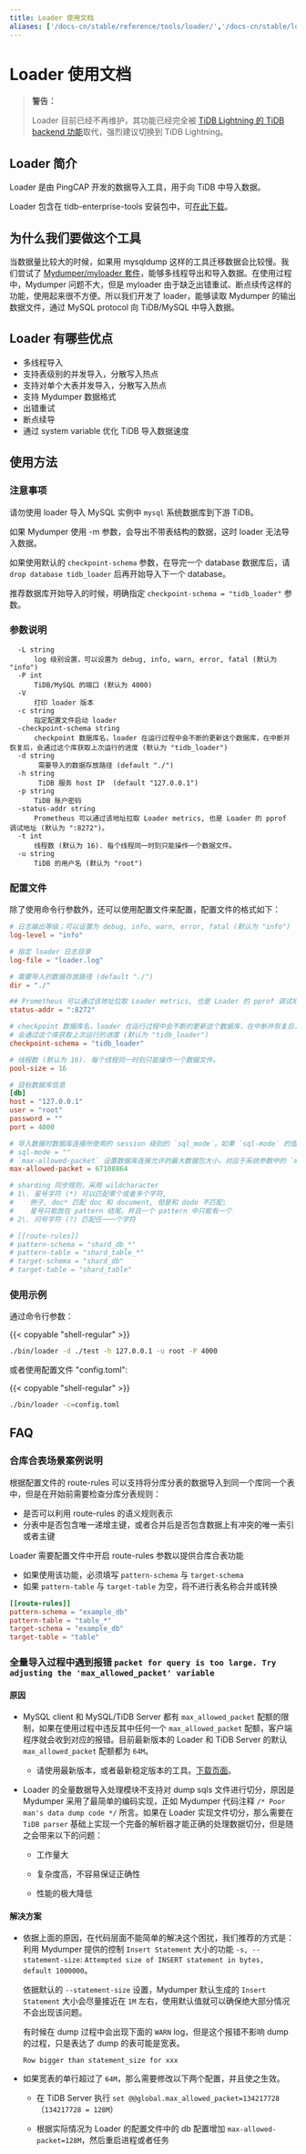 ```yaml
---
title: Loader 使用文档
aliases: ['/docs-cn/stable/reference/tools/loader/','/docs-cn/stable/load-misuse-handling/']
---
```


# Loader 使用文档

> **警告：**
>
> Loader 目前已经不再维护，其功能已经完全被 [TiDB Lightning 的 TiDB backend 功能](/tidb-lightning/tidb-lightning-tidb-backend.md)取代，强烈建议切换到 TiDB Lightning。

## Loader 简介

Loader 是由 PingCAP 开发的数据导入工具，用于向 TiDB 中导入数据。

Loader 包含在 tidb-enterprise-tools 安装包中，可[在此下载](/download-ecosystem-tools.md)。

## 为什么我们要做这个工具

当数据量比较大的时候，如果用 mysqldump 这样的工具迁移数据会比较慢。我们尝试了 [Mydumper/myloader 套件](https://github.com/maxbube/mydumper)，能够多线程导出和导入数据。在使用过程中，Mydumper 问题不大，但是 myloader 由于缺乏出错重试、断点续传这样的功能，使用起来很不方便。所以我们开发了 loader，能够读取 Mydumper 的输出数据文件，通过 MySQL protocol 向 TiDB/MySQL 中导入数据。

## Loader 有哪些优点

* 多线程导入
* 支持表级别的并发导入，分散写入热点
* 支持对单个大表并发导入，分散写入热点
* 支持 Mydumper 数据格式
* 出错重试
* 断点续导
* 通过 system variable 优化 TiDB 导入数据速度

## 使用方法

### 注意事项

请勿使用 loader 导入 MySQL 实例中 `mysql` 系统数据库到下游 TiDB。

如果 Mydumper 使用 -m 参数，会导出不带表结构的数据，这时 loader 无法导入数据。

如果使用默认的 `checkpoint-schema` 参数，在导完一个 database 数据库后，请 `drop database tidb_loader` 后再开始导入下一个 database。

推荐数据库开始导入的时候，明确指定 `checkpoint-schema = "tidb_loader"` 参数。

### 参数说明

```
  -L string
      log 级别设置，可以设置为 debug, info, warn, error, fatal (默认为 "info")
  -P int
      TiDB/MySQL 的端口 (默认为 4000)
  -V
      打印 loader 版本
  -c string
      指定配置文件启动 loader
  -checkpoint-schema string
      checkpoint 数据库名，loader 在运行过程中会不断的更新这个数据库，在中断并恢复后，会通过这个库获取上次运行的进度 (默认为 "tidb_loader")
  -d string
       需要导入的数据存放路径 (default "./")
  -h string
       TiDB 服务 host IP  (default "127.0.0.1")
  -p string
      TiDB 账户密码
  -status-addr string
      Prometheus 可以通过该地址拉取 Loader metrics, 也是 Loader 的 pprof 调试地址 (默认为 ":8272")。
  -t int
      线程数 (默认为 16). 每个线程同一时刻只能操作一个数据文件。
  -u string
      TiDB 的用户名 (默认为 "root")
```

### 配置文件

除了使用命令行参数外，还可以使用配置文件来配置，配置文件的格式如下：

```toml
# 日志输出等级；可以设置为 debug, info, warn, error, fatal (默认为 "info")
log-level = "info"

# 指定 loader 日志目录
log-file = "loader.log"

# 需要导入的数据存放路径 (default "./")
dir = "./"

## Prometheus 可以通过该地址拉取 Loader metrics, 也是 Loader 的 pprof 调试地址 (默认为 ":8272")。
status-addr = ":8272"

# checkpoint 数据库名，loader 在运行过程中会不断的更新这个数据库，在中断并恢复后，
# 会通过这个库获取上次运行的进度 (默认为 "tidb_loader")
checkpoint-schema = "tidb_loader"

# 线程数 (默认为 16). 每个线程同一时刻只能操作一个数据文件。
pool-size = 16

# 目标数据库信息
[db]
host = "127.0.0.1"
user = "root"
password = ""
port = 4000

# 导入数据时数据库连接所使用的 session 级别的 `sql_mode`。如果 `sql-mode` 的值没有提供或者设置为 "@DownstreamDefault"，会使用下游 global 级别的 `sql_mode`。
# sql-mode = ""
# `max-allowed-packet` 设置数据库连接允许的最大数据包大小，对应于系统参数中的 `max_allowed_packet`。 如果设置为 0，会使用下游数据库 global 级别的 `max_allowed_packet`。
max-allowed-packet = 67108864

# sharding 同步规则，采用 wildcharacter
# 1\. 星号字符 (*) 可以匹配零个或者多个字符,
#    例子, doc* 匹配 doc 和 document, 但是和 dodo 不匹配;
#    星号只能放在 pattern 结尾，并且一个 pattern 中只能有一个
# 2\. 问号字符 (?) 匹配任一一个字符

# [[route-rules]]
# pattern-schema = "shard_db_*"
# pattern-table = "shard_table_*"
# target-schema = "shard_db"
# target-table = "shard_table"
```

### 使用示例

通过命令行参数：

{{< copyable "shell-regular" >}}

```bash
./bin/loader -d ./test -h 127.0.0.1 -u root -P 4000
```

或者使用配置文件 "config.toml":

{{< copyable "shell-regular" >}}

```bash
./bin/loader -c=config.toml
```

## FAQ

### 合库合表场景案例说明

根据配置文件的 route-rules 可以支持将分库分表的数据导入到同一个库同一个表中，但是在开始前需要检查分库分表规则：

+ 是否可以利用 route-rules 的语义规则表示
+ 分表中是否包含唯一递增主键，或者合并后是否包含数据上有冲突的唯一索引或者主键

Loader 需要配置文件中开启 route-rules 参数以提供合库合表功能

+ 如果使用该功能，必须填写 `pattern-schema` 与 `target-schema`
+ 如果 `pattern-table` 与 `target-table` 为空，将不进行表名称合并或转换

```toml
[[route-rules]]
pattern-schema = "example_db"
pattern-table = "table_*"
target-schema = "example_db"
target-table = "table"
```

### 全量导入过程中遇到报错 `packet for query is too large. Try adjusting the 'max_allowed_packet' variable`

#### 原因

* MySQL client 和 MySQL/TiDB Server 都有 `max_allowed_packet` 配额的限制，如果在使用过程中违反其中任何一个 `max_allowed_packet` 配额，客户端程序就会收到对应的报错。目前最新版本的 Loader 和 TiDB Server 的默认 `max_allowed_packet` 配额都为 `64M`。

    * 请使用最新版本，或者最新稳定版本的工具。[下载页面](/download-ecosystem-tools.md)。

* Loader 的全量数据导入处理模块不支持对 dump sqls 文件进行切分，原因是 Mydumper 采用了最简单的编码实现，正如 Mydumper 代码注释 `/* Poor man's data dump code */` 所言。如果在 Loader 实现文件切分，那么需要在 `TiDB parser` 基础上实现一个完备的解析器才能正确的处理数据切分，但是随之会带来以下的问题：

    * 工作量大

    * 复杂度高，不容易保证正确性

    * 性能的极大降低

#### 解决方案

* 依据上面的原因，在代码层面不能简单的解决这个困扰，我们推荐的方式是：利用 Mydumper 提供的控制 `Insert Statement` 大小的功能 `-s, --statement-size`: `Attempted size of INSERT statement in bytes, default 1000000`。

    依据默认的 `--statement-size` 设置，Mydumper 默认生成的 `Insert Statement` 大小会尽量接近在 `1M` 左右，使用默认值就可以确保绝大部分情况不会出现该问题。

    有时候在 dump 过程中会出现下面的 `WARN` log，但是这个报错不影响 dump 的过程，只是表达了 dump 的表可能是宽表。

    ```
    Row bigger than statement_size for xxx
    ```

* 如果宽表的单行超过了 `64M`，那么需要修改以下两个配置，并且使之生效。

    * 在 TiDB Server 执行 `set @@global.max_allowed_packet=134217728` （`134217728 = 128M`）

    * 根据实际情况为 Loader 的配置文件中的 db 配置增加 `max-allowed-packet=128M`，然后重启进程或者任务
